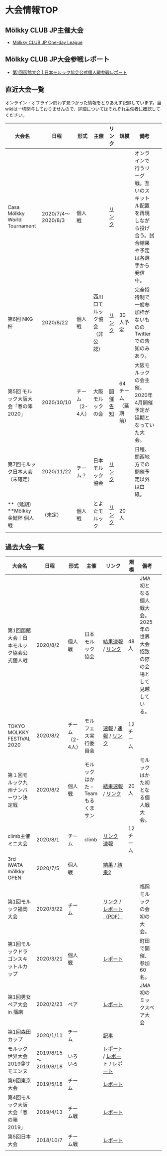 # 大会情報TOP

## Mölkky CLUB JP主催大会

- [Mölkky CLUB JP One-day League](https://w.atwiki.jp/molkky_strategy/?page=%E3%80%90%E5%A4%A7%E4%BC%9A%E3%80%91M%C3%B6lkky%20CLUB%20JP%20One-day%20League)

## Mölkky CLUB JP大会参戦レポート

- [第1回函館大会 | 日本モルック協会公式個人戦参戦レポート](https://w.atwiki.jp/molkky_strategy/pages/32.html)

## 直近大会一覧

オンライン・オフライン問わず見つかった情報をとりあえず記録しています。当wikiは一切関与しておりませんので、詳細についてはそれぞれ主催者に確認してください。

| 大会名                               | 日程               | 形式            | 主催                         | リンク                                                                   | 規模               | 備考                                                                                                     |     |
| ------------------------------------ | ------------------ | --------------- | ---------------------------- | ------------------------------------------------------------------------ | ------------------ | -------------------------------------------------------------------------------------------------------- | --- |
| Casa Mölkky World Tournament         | 2020/7/4～2020/8/3 | 個人戦          |                              | [リンク](https://www.facebook.com/events/296571791742416/)               |                    | オンラインで行うリーグ戦。互いのスキットル配置を再現しながら投げ合う。試合結果や予定は各選手から発信中。 |     |
| 第6回 NKG杯                          | 2020/8/22          | 個人戦          | 西川口モルック協会（非公認） | [リンク](https://twitter.com/zugakousakuka/status/1279763363858276352)   | 30人予定           | 完全招待制で一般参加枠がないもののTwitterでの告知のみあり。                                              |     |
| 第5回 モルック大阪大会「春の陣2020」 | 2020/10/10         | チーム（2-4人） | 大阪モルックの会             | [開催告知](https://twitter.com/kansai_molkky/status/1286192612261601282) | 64チーム（延期前） | 大阪モルックの会主催。 2020年4月開催予定が延期となっていた大会。                                         |     |
| 第7回モルック日本大会（未確定）      | 2020/11/22         | チーム？        | 日本モルック協会             | [リンク](https://molkky.jp/tournament/6198/)                             |                    | 日程、関西地方での開催予定以外は白紙。                                                                   |     |
| **（延期）**Mölkky 金鯱杯 個人戦     | （未定）           | 個人戦          | とよたモルック               | [リンク](https://twitter.com/kinakomof10131/status/1280837588232753152)  | 20人               |                                                                                                          |     |
|                                      |                    |                 |                              |                                                                          |                    |                                                                                                          |     |

## 過去大会一覧

| 大会名                                    | 日程                 | 形式            | 主催                             | リンク                                                                                                                                                                                                           | 規模     | 備考                                                                      |     |
| ----------------------------------------- | -------------------- | --------------- | -------------------------------- | ---------------------------------------------------------------------------------------------------------------------------------------------------------------------------------------------------------------- | -------- | ------------------------------------------------------------------------- | --- |
| 第1回函館大会｜日本モルック協会公式個人戦 | 2020/8/2             | 個人戦          | 日本モルック協会                 | [結果速報](https://twitter.com/Molkky_Japan/status/1289837539495260160) / [リンク](https://molkky.jp/tournament/6301/)                                                                                           | 48人     | JMA初となる個人戦大会。2025年の世界大会招致の際の会場として見越している。 |     |
| TOKYO MOLKKY FESTIVAL 2020                | 2020/8/2             | チーム（2-4人） | モルフェス実行委員会             | [速報](https://twitter.com/tama_molkky/status/1289929392978706434) / [速報](https://twitter.com/rentalmolkky/status/1289920453012623360) / [リンク](https://twitter.com/rentalmolkky/status/1277980398719397888) | 12チーム |                                                                           |     |
| 第１回モルック九州ナンバーワン決定戦      | 2020/8/2             | 個人戦          | モルックはかた・Teamもるくまサン | [結果速報](https://twitter.com/yuumii1125/status/1289878293563334656) / [リンク](https://molkky.jp/tournament/6319/)                                                                                             | 20人     | モルックはかた初となる個人戦大会。                                        |     |
| climb主催　ミニ大会                       | 2020/8/1             | チーム          | climb                            | [リンク](https://twitter.com/smartphone0930/status/1277208997108477952) [速報](https://twitter.com/ENUAI/status/1289485750250004480)                                                                             | 12チーム |                                                                           |     |
| 3rd IWATA mölkky OPEN                     | 2020/7/5             | 個人戦          |                                  | [結果](https://twitter.com/iwatamolkky/status/1279695561839394816) / [結果2](https://twitter.com/iwatamolkky/status/1280670677826064385)                                                                         |          |                                                                           |     |
| 第1回モルック福岡大会                     | 2020/3/22            | チーム          |                                  | [リンク](https://molkky.jp/report/5991/) / [レポート（PDF）](https://drive.google.com/file/d/14OPrGhdsiW7kvXxuAFk85huab0BQNYs-/view)                                                                             |          | 福岡モルックの会初の大会。                                                |     |
| 第1回モルックドラゴンスキットルカップ     | 2020/3/21            | 個人戦          |                                  | [レポート](https://molkky.jp/tournament/6022/)                                                                                                                                                                   |          | 町田で開催、参加60名。                                                    |     |
| 第1回男女ペア大会 in 播磨                 | 2020/2/23            | ペア            |                                  | [レポート](https://molkky.jp/tournament/5839/)                                                                                                                                                                   |          | JMA初のミックスペア大会                                                   |     |
| 第1回森田カップ                           | 2020/1/11            | チーム          |                                  | [記事](https://minorsports.jp/2020/01/12/moritacup2020/)                                                                                                                                                         |          |                                                                           |     |
| モルック世界大会2019@サモエンヌ           | 2019/8/15～2019/8/18 | いろいろ        |                                  | [レポート](https://molkky.jp/report/4746/) / [レポート](https://molkky.jp/report/4711/) / [レポート](https://molkky.jp/report/4679/)                                                                             |          |                                                                           |     |
| 第6回東京大会                             | 2019/5/18            | チーム          |                                  | [レポート](https://molkky.jp/tournament/4058/)                                                                                                                                                                   |          |                                                                           |     |
| 第4回モルック大阪大会「春の陣2019」       | 2019/4/13            | チーム戦        |                                  | [レポート](https://molkky.jp/report/3946/)                                                                                                                                                                       |          |                                                                           |     |
| 第5回日本大会                             | 2018/10/7            | チーム戦        |                                  | [レポート](https://molkky.jp/report/3304/)                                                                                                                                                                       |          |                                                                           |     |
|                                           |                      |                 |                                  |                                                                                                                                                                                                                  |          |                                                                           |     |



